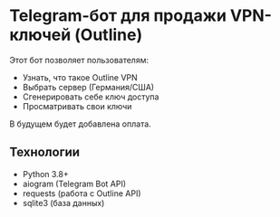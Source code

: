 # Telegram-бот для продажи VPN-ключей (Outline)

Этот бот позволяет пользователям:
- Узнать, что такое Outline VPN
- Выбрать сервер (Германия/США)
- Сгенерировать себе ключ доступа
- Просматривать свои ключи

В будущем будет добавлена оплата.

## Технологии
- Python 3.8+
- aiogram (Telegram Bot API)
- requests (работа с Outline API)
- sqlite3 (база данных) 